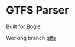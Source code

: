 # GTFS Parser
Built for [Bogie](../../README.md)

Working branch [gtfs](https://github.com/bridgelightcloud/bogie/blob/gtfs/pkg/gtfs/README.md)
